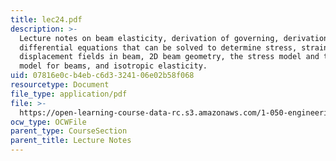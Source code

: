 ```yaml
---
title: lec24.pdf
description: >-
  Lecture notes on beam elasticity, derivation of governing, derivation of
  differential equations that can be solved to determine stress, strain and
  displacement fields in beam, 2D beam geometry, the stress model and the strain
  model for beams, and isotropic elasticity.
uid: 07816e0c-b4eb-c6d3-3241-06e02b58f068
resourcetype: Document
file_type: application/pdf
file: >-
  https://open-learning-course-data-rc.s3.amazonaws.com/1-050-engineering-mechanics-i-fall-2007/07816e0cb4ebc6d3324106e02b58f068_lec24.pdf
ocw_type: OCWFile
parent_type: CourseSection
parent_title: Lecture Notes
---
```

